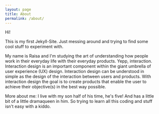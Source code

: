 ```yaml
---
layout: page
title: About
permalink: /about/
---
```


Hi! 

This is my first Jekyll-Site.
Just messing around and trying to find some cool stuff to experiment with. 

My name is Raisa and I'm studying the art of understanding how people work in their everyday life with their everyday products. Yepp, interaction. Interaction design is an important component within the giant umbrella of user experience (UX) design. Interaction design can be understood in simple as the design of the interaction between users and products. With interaction design the goal is to create products that enable the user to achieve their objective(s) in the best way possible.

More about me: 
I live with my son half of his time, he's five! And has a little bit of a little dramaqueen in him. So trying to learn all this coding and stuff isn't easy with a kiddo. 